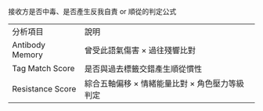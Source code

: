 接收方是否中毒、是否產生反我自責 or 順從的判定公式


|   |   |
|---|---|
|分析項目|說明|
|Antibody Memory|曾受此語氣傷害 × 過往殘響比對|
|Tag Match Score|是否與過去標籤交錯產生順從慣性|
|Resistance Score|綜合五軸偏移 × 情緒能量比對 × 角色壓力等級判定|

